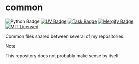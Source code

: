 # common

![Python Badge](https://raw.githubusercontent.com/fabien-marty/common/refs/heads/main/.github/badges/python38plus.svg)
[![UV Badge](https://raw.githubusercontent.com/fabien-marty/common/refs/heads/main/.github/badges/uv.svg)](https://docs.astral.sh/uv/)
[![Task Badge](https://raw.githubusercontent.com/fabien-marty/common/refs/heads/main/.github/badges/task.svg)](https://taskfile.dev/)
[![Mergify Badge](https://raw.githubusercontent.com/fabien-marty/common/refs/heads/main/.github/badges/mergify.svg)](https://mergify.com/)
[![MIT Licensed](https://raw.githubusercontent.com/fabien-marty/common/refs/heads/main/.github/badges/mit.svg)](https://en.wikipedia.org/wiki/MIT_License)

Common files shared between several of my repositories.

> [!NOTE]  
> This repository does not probably make sense by itself.
